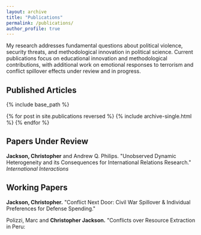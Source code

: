 ```yaml
---
layout: archive
title: "Publications"
permalink: /publications/
author_profile: true
---
```


My research addresses fundamental questions about political violence, security threats, and methodological innovation in political science. Current publications focus on educational innovation and methodological contributions, with additional work on emotional responses to terrorism and conflict spillover effects under review and in progress.

## Published Articles

{% include base_path %}

{% for post in site.publications reversed %}
  {% include archive-single.html %}
{% endfor %}

## Papers Under Review

**Jackson, Christopher** and Andrew Q. Philips. "Unobserved Dynamic Heterogeneity and its Consequences for International Relations Research." *International Interactions*

## Working Papers

**Jackson, Christopher.** "Conflict Next Door: Civil War Spillover & Individual Preferences for Defense Spending."

Polizzi, Marc and **Christopher Jackson.** "Conflicts over Resource Extraction in Peru:
